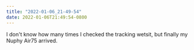 ```yaml
---
title: "2022-01-06_21-49-54"
date: 2022-01-06T21:49:54-0800
---
```


I don't know how many times I checked the tracking wetsit, but finally my Nuphy Air75 arrived.
